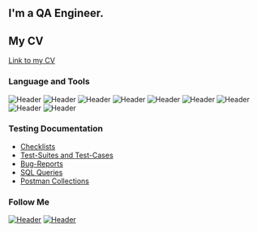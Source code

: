 
## I'm a QA Engineer. 
## My CV
[Link to my CV](https://drive.google.com/file/d/1EHgR9N1nHGfdlHMHc9s9QjxcChkh3bAa/view?usp=drivesdk)


### Language and Tools
![Header](https://img.shields.io/badge/Jira-090909?style=for-the-badge&logo=jira&logoColor=136be1)
![Header](https://img.shields.io/badge/Postman-090909?style=for-the-badge&logo=postman&logoColor=f76935)
![Header](https://img.shields.io/badge/Github-090909?style=for-the-badge&logo=github&logoColor=8cc4d7)
![Header](https://img.shields.io/badge/AzureDevops-090909?style=for-the-badge&logo=azuredevops&logoColor=0074d0)
![Header](https://img.shields.io/badge/MySQL-090909?style=for-the-badge&logo=mysql&logoColor=00618a)
![Header](https://img.shields.io/badge/DevTools-090909?style=for-the-badge&logo=googlechrome&logoColor=2674f2)
![Header](https://img.shields.io/badge/TestRail-090909?style=for-the-badge&logo=&logoColor=71b556)
![Header](https://img.shields.io/badge/Fiddler-090909?style=for-the-badge&logo=fiddler&logoColor=8cc4d7)
![Header](https://img.shields.io/badge/CharlesProxy-090909?style=for-the-badge&logo=charlesproxy&logoColor=8cc4d7)

### Testing Documentation

- [Checklists](https://github.com/Uladzimir-Kr/check-list)
- [Test-Suites and Test-Cases](https://github.com/Uladzimir-Kr/test-cases)
- [Bug-Reports](https://github.com/Uladzimir-Kr/bug-reports)
- [SQL Queries](https://github.com/Uladzimir-Kr/SQL)
- [Postman Collections](https://github.com/Uladzimir-Kr/postman)

### Follow Me
[![Header](https://img.shields.io/badge/Linkedin-090909?style=for-the-badge&logo=linkedin&logoColor=0073b1)](https://www.linkedin.com/in/vladimir-krylovich/)
[![Header](https://img.shields.io/badge/Telegram-090909?style=for-the-badge&logo=telegram&logoColor=31a5db)](https://t.me/kanyaka)


